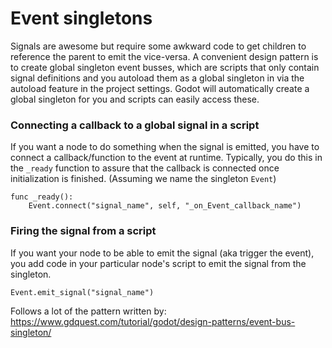 # Event singletons

Signals are awesome but require some awkward code to get children to reference the parent to emit the vice-versa. A convenient design pattern is to create global singleton event busses, which are scripts that only contain signal definitions and you autoload them as a global singleton in via the autoload feature in the project settings. Godot will automatically create a global singleton for you and scripts can easily access these.



### Connecting a callback to a global signal in a script

If you want a node to do something when the signal is emitted, you have to connect a callback/function to the event at runtime. Typically, you do this in the `_ready` function to assure that the callback is connected once initialization is finished. (Assuming we name the singleton `Event`)  

```gdscript
func _ready():
    Event.connect("signal_name", self, "_on_Event_callback_name")
```



### Firing the signal from a script

If you want your node to be able to emit the signal (aka trigger the event), you add code in your particular node's script to emit the signal from the singleton. 

```gdscript
Event.emit_signal("signal_name")
```





Follows a lot of the pattern written by: https://www.gdquest.com/tutorial/godot/design-patterns/event-bus-singleton/